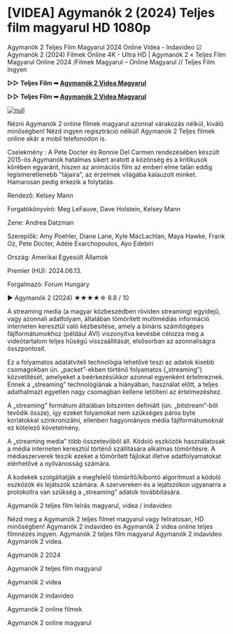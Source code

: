 # [VIDEA] Agymanók 2 (2024) Teljes film magyarul HD 1080p

Agymanók 2 Teljes Film Magyarul 2024 Online Videa - Indavideo ☑ Agymanók 2 (2024) Filmek Online 4K - Ultra HD | Agymanók 2 « Teljes Film Magyarul Online 2024 /Filmek Magyarul – Online Magyarul // Teljes Film Ingyen

**▷▷ Teljes Film ➥ [Agymanók 2 Videa Magyarul](https://t.co/BZLE46sHaW)**

**▷▷ Teljes Film ➥ [Agymanók 2 Videa Magyarul](https://t.co/BZLE46sHaW)**

[![null](https://static.wixstatic.com/media/855a25_043b5abeb4ae4d35ac003198e7fe56ed~mv2.gif)](https://t.co/BZLE46sHaW)

Nézni Agymanók 2 online filmek magyarul azonnal várakozás nélkül, kiváló minőségben! Nézd ingyen regisztráció nélkül! Agymanók 2 Teljes filmek online akár a mobil telefonodon is.

Cselekmény : A Pete Docter és Ronnie Del Carmen rendezésében készült 2015-ös Agymanók hatalmas sikert aratott a közönség és a kritikusok körében egyaránt, hiszen az animációs film az emberi elme talán eddig legismeretlenebb "tájaira", az érzelmek világába kalauzolt minket. Hamarosan pedig érkezik a folytatás.

Rendező: Kelsey Mann

Forgatókönyvíró: Meg LeFauve, Dave Holstein, Kelsey Mann

Zene: Andrea Datzman

Szereplők: Amy Poehler, Diane Lane, Kyle MacLachlan, Maya Hawke, Frank Oz, Pete Docter, Adèle Exarchopoulos, Ayo Edebiri

Ország: Amerikai Egyesült Államok

Premier (HU): 2024.06.13.

Forgalmazó: Forum Hungary

▶️ Agymanók 2 (2024) ★★★★☆ 8.8 / 10

A streaming media (a magyar közbeszédben röviden streaming) egyidejű, vagy azonnali adatfolyam, általában tömörített multimédiás információ interneten keresztül való kézbesítése, amely a bináris számítógépes fájlformátumokhoz (például AVI) viszonyítva kevésbé célozza meg a videótartalom teljes hűségű visszaállítását, elsősorban az azonnaliságra összpontosít.

Ez a folyamatos adatátviteli technológia lehetővé teszi az adatok kisebb csomagokban ún. „packet”-ekben történő folyamatos („streaming”) közvetítését, amelyeket a beérkezésükkor azonnal egyenként értelmeznek. Ennek a „streaming” technológiának a hiányában, használat előtt, a teljes adathalmazt egyetlen nagy csomagban kellene letölteni az értelmezéshez.

A „streaming” formátum általában bitszinten definiált (ún. „bitstream”-ből tevődik össze), így ezeket folyamokat nem szükséges páros byte korlátokkal szinkronizálni, ellenben hagyományos média fájlformátumoknál ez kötelező követelmény.

A „streaming media” több összetevőből áll. Kódoló eszközök használatosak a média interneten keresztül történő szállítására alkalmas tömörítésre. A médiaszerverek teszik ezeket a tömörített fájlokat illetve adatfolyamatokat elérhetővé a nyilvánosság számára.

A kodekek szolgáltatják a megfelelő tömörítő/kibontó algoritmust a kódoló eszközök és lejátszók számára. A szervereken és a lejátszókon ugyanarra a protokollra van szükség a „streaming” adatok továbbítására.

Agymanók 2 teljes film leírás magyarul, videa / indavideo

Nézd meg a Agymanók 2 teljes filmet magyarul vagy feliratosan, HD minőségben! Agymanók 2 indavideo és Agymanók 2 videa online teljes filmnézés ingyen. Agymanók 2 teljes film magyarul Agymanók 2 indavideo Agymanók 2 videa.

Agymanók 2 2024

Agymanók 2 teljes film magyarul

Agymanók 2 videa

Agymanók 2 indavideo

Agymanók 2 online filmek

Agymanók 2 online magyarul

